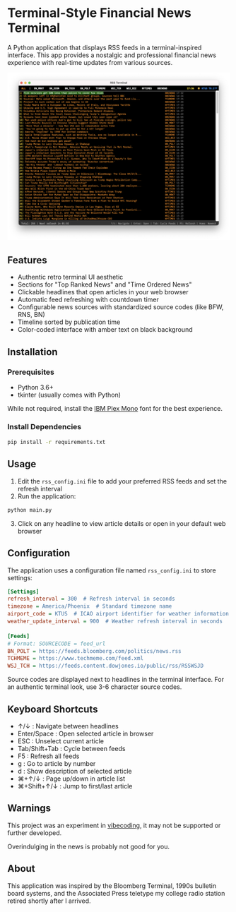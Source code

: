 # Terminal-Style Financial News Terminal

A Python application that displays RSS feeds in a terminal-inspired interface. This app provides a nostalgic and professional financial news experience with real-time updates from various sources.

![RSS Terminal App Screenshot](rss-terminal.png)

## Features

- Authentic retro terminal UI aesthetic
- Sections for "Top Ranked News" and "Time Ordered News"
- Clickable headlines that open articles in your web browser
- Automatic feed refreshing with countdown timer
- Configurable news sources with standardized source codes (like BFW, RNS, BN)
- Timeline sorted by publication time
- Color-coded interface with amber text on black background

## Installation

### Prerequisites

- Python 3.6+
- tkinter (usually comes with Python)

While not required, install the [IBM Plex Mono](https://fonts.google.com/specimen/IBM+Plex+Mono) font for the best experience.

### Install Dependencies

```bash
pip install -r requirements.txt
```

## Usage

1. Edit the `rss_config.ini` file to add your preferred RSS feeds and set the refresh interval
2. Run the application:

```bash
python main.py
```

3. Click on any headline to view article details or open in your default web browser

## Configuration

The application uses a configuration file named `rss_config.ini` to store settings:

```ini
[Settings]
refresh_interval = 300  # Refresh interval in seconds
timezone = America/Phoenix  # Standard timezone name
airport_code = KTUS  # ICAO airport identifier for weather information
weather_update_interval = 900  # Weather refresh interval in seconds

[Feeds]
# Format: SOURCECODE = feed_url
BN_POLT = https://feeds.bloomberg.com/politics/news.rss
TCHMEME = https://www.techmeme.com/feed.xml
WSJ_TCH = https://feeds.content.dowjones.io/public/rss/RSSWSJD
```

Source codes are displayed next to headlines in the terminal interface. For an authentic terminal look, use 3-6 character source codes.

## Keyboard Shortcuts

- ↑/↓ : Navigate between headlines
- Enter/Space : Open selected article in browser
- ESC : Unselect current article
- Tab/Shift+Tab : Cycle between feeds
- F5 : Refresh all feeds
- g : Go to article by number
- d : Show description of selected article
- ⌘+↑/↓ : Page up/down in article list
- ⌘+Shift+↑/↓ : Jump to first/last article

## Warnings
This project was an experiment in [vibecoding](https://www.haldick.com/blog/a-vibecoding-postmortem), it may not be supported or further developed. 

Overindulging in the news is probably not good for you.

## About

This application was inspired by the Bloomberg Terminal, 1990s bulletin board systems, and the Associated Press teletype my college radio station retired shortly after I arrived.